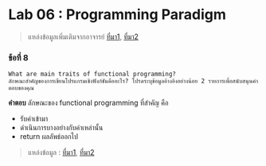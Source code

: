 # Lab 06 : Programming Paradigm
> แหล่งข้อมูลเพิ่มเติมจากอาจารย์ [ที่มา1](https://cs.lmu.edu/~ray/notes/paradigms/), [ที่มา2](https://www.youtube.com/watch?v=3TBq__oKUzk&ab_channel=Confreaks)

### ข้อที่ 8
```
What are main traits of functional programming?
ลักษณะสำคัญของการเขียนโปรแกรมเชิงฟังก์ชันคืออะไร? โปรดระบุข้อมูลอ้างอิงอย่างน้อย 2 รายการเพื่อสนับสนุนคำตอบของคุณ
```
**คำตอบ** ลักษณะของ functional programming ที่สำคัญ คือ 
  - รับค่าเข้ามา
  - ดำเนินการบางอย่างกับค่าเหล่านั้น
  - return ผลลัพธ์ออกไป

> แหล่งข้อมูล : [ที่มา1](https://towardsdatascience.com/why-developers-are-falling-in-love-with-functional-programming-13514df4048e), [ที่มา2](https://www.borntodev.com/2020/07/08/functional-programming-101/)
